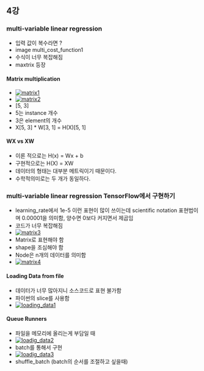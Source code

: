 ## 4강 

### multi-variable linear regression

- 입력 값이 복수라면 ?
- image multi_cost_function1
- 수식이 너무 복잡해짐
- maxtrix 등장

#### Matrix multiplication

- [![matrix1](https://github.com/leeplay/study/blob/master/machine-learning/image/matrix1.png)]()
- [![matrix2](https://github.com/leeplay/study/blob/master/machine-learning/image/matrix2.png)]()
- [5, 3]
 - 5는 instance 개수
 - 3은 element의 개수
- X[5, 3] * W[3, 1] = H(X)[5, 1]


#### WX vs XW

- 이론 적으로는 H(x) = Wx + b
- 구현적으로는 H(X) = XW
- 데이터의 형태는 대부분 메트릭이기 때문이다.
- 수학적의미로는 두 개가 동일하다.

### multi-variable linear regression TensorFlow에서 구현하기 


- learning_rate에서 1e-5 이런 표현이 많이 쓰이는데 scientific notation 표현법이며 0.00001을 의미함, 양수면 0보다 커지면서 제곱임
- 코드가 너무 복잡해짐
- [![matrix3](https://github.com/leeplay/study/blob/master/machine-learning/image/matrix3.png)]()
- Matrix로 표현해야 함
 - shape을 조심해야 함
 - Node은 n개의 데이터를 의미함
- [![matrix4](https://github.com/leeplay/study/blob/master/machine-learning/image/matrix4.png)]()

#### Loading Data from file

- 데이터가 너무 많아지니 소스코드로 표현 불가함
- 파이썬의 slice를 사용함
- [![loading_data1](https://github.com/leeplay/study/blob/master/machine-learning/image/loading_data1.png)]()

#### Queue Runners

- 파일을 메모리에 올리는게 부담일 때
- [![loadig_data2](https://github.com/leeplay/study/blob/master/machine-learning/image/loadig_data2.png)]()
- batch를 통해서 구현
- [![loadig_data3](https://github.com/leeplay/study/blob/master/machine-learning/image/loadig_data3.png)]()
- shuffle_batch (batch의 순서를 조절하고 싶을때)
